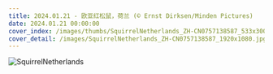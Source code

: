 ```yaml
---
title: 2024.01.21 - 欧亚红松鼠，荷兰 (© Ernst Dirksen/Minden Pictures)
date: 2024.01.21 00:00:00
cover_index: /images/thumbs/SquirrelNetherlands_ZH-CN0757138587_533x300.jpg
cover_detail: /images/SquirrelNetherlands_ZH-CN0757138587_1920x1080.jpg
---
```


![SquirrelNetherlands](/images/SquirrelNetherlands_ZH-CN0757138587_1920x1080.jpg)
